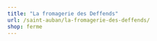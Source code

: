 ```yaml
---
title: "La fromagerie des Deffends"
url: /saint-auban/la-fromagerie-des-deffends/
shop: ferme
---
```

